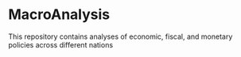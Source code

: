 # MacroAnalysis
This repository contains analyses of economic, fiscal, and monetary policies across different nations
